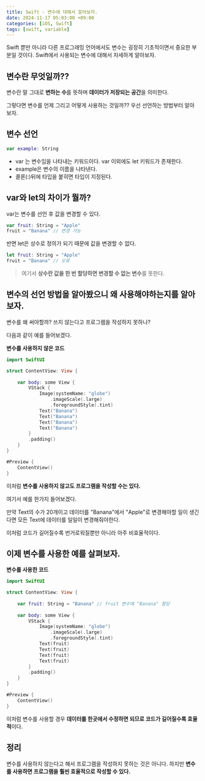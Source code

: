 ```yaml
---
title: Swift - 변수에 대해서 알아보자.
date: 2024-11-17 05:03:00 +09:00
categories: [iOS, Swift]
tags: [swift, variable]
---
```


Swift 뿐만 아니라 다른 프로그래밍 언어에서도 변수는 굉장히 기초적이면서 중요한 부분일 것이다. Swift에서 사용되는 변수에 대해서 자세하게 알아보자.

## 변수란 무엇일까??
변수란 말 그대로 **변하는 수**를 뜻하며 **데이터가 저장되는 공간**을 의미한다.

그렇다면 변수를 언제 그리고 어떻게 사용하는 것일까??
우선 선언하는 방법부터 알아보자.

## 변수 선언
```swift
var example: String
```
- var 는 변수임을 나타내는 키워드이다. var 이외에도 let 키워드가 존재한다.
- example은 변수의 이름을 나타낸다.
- 콜론(:)뒤에 타입을 붙히면 타입이 지정된다.

## var와 let의 차이가 뭘까?
var는 변수를 선언 후 값을 변경할 수 있다.
```swift
var fruit: String = "Apple"
fruit = "Banana" // 변경 가능
```
반면 let은 상수로 정의가 되기 때문에 값을 변경할 수 없다.
```swift
let fruit: String = "Apple"
fruit = "Banana" // 오류
```

> 여기서 **상수란 값을 한 번 할당하면 변경할 수 없는 변수**를 뜻한다.

## 변수의 선언 방법을 알아봤으니 왜 사용해야하는지를 알아보자.

변수를 왜 써야할까? 쓰지 않는다고 프로그램을 작성하지 못하나?

다음과 같이 예를 들어보겠다.

**변수를 사용하지 않은 코드**
```swift
import SwiftUI

struct ContentView: View {
    
    var body: some View {
        VStack {
            Image(systemName: "globe")
                .imageScale(.large)
                .foregroundStyle(.tint)
            Text("Banana")
            Text("Banana")
            Text("Banana")
            Text("Banana")
        }
        .padding()
    }
}

#Preview {
    ContentView()
}
```
이처럼 **변수를 사용하지 않고도 프로그램을 작성할 수는 있다.**

여기서 예를 한가지 들어보겠다.

만약 Text의 수가 20개이고 데이터를 "Banana"에서 "Apple"로 변경해야할 일이 생긴다면 모든 Text에 데이터를 일일이 변경해줘야한다.

이처럼 코드가 길어질수록 번거로워질뿐만 아니라 아주 비효율적이다.

## 이제 변수를 사용한 예를 살펴보자.

**변수를 사용한 코드**
```swift
import SwiftUI

struct ContentView: View {
    
    var fruit: String = "Banana" // fruit 변수에 "Banana" 할당
    
    var body: some View {
        VStack {
            Image(systemName: "globe")
                .imageScale(.large)
                .foregroundStyle(.tint)
            Text(fruit)
            Text(fruit)
            Text(fruit)
            Text(fruit)
        }
        .padding()
    }
}

#Preview {
    ContentView()
}
```
이처럼 변수를 사용할 경우 **데이터를 한곳에서 수정하면 되므로 코드가 길어질수록 효율적**이다.

## 정리
변수를 사용하지 않는다고 해서 프로그램을 작성하지 못하는 것은 아니다.
하지만 **변수를 사용하면 프로그램을 훨씬 효율적으로 작성할 수 있다.**

